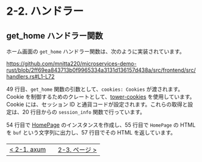 # 2-2. ハンドラー

## get_home ハンドラー関数

ホーム画面の `get_home` ハンドラー関数は、次のように実装されています。

https://github.com/mnitta220/microservices-demo-rust/blob/2ff69ea843713b0f9965334a3131d136157d438a/src/frontend/src/handlers.rs#L1-L72

49 行目、`get_home` 関数の引数として、`cookies: Cookies` が渡されます。  
Cookie を制御するためのクレートとして、[tower-cookies](https://crates.io/crates/tower-cookies) を使用しています。  
Cookie には、セッション ID と通貨コードが設定されます。これらの取得と設定は、20 行目からの `session_info` 関数で行っています。

54 行目で [HomePage](/src/frontend/src/pages/home_page.rs) のインスタンスを作成し、55 行目で `HomePage` の HTML を `buf` という文字列に出力し、57 行目でその HTML を返しています。

<table style="width: 90%; margin-top: 20px;">
<tr>
<td style="text-align: left"><a href="./2-1.axum.md">&lt;&nbsp;2-1. axum</a></td>
<td></td>
<td style="text-align: right"><a href="./2-3.page.md">2-3. ページ&nbsp;&gt;</a></td>
</tr>
</table>
